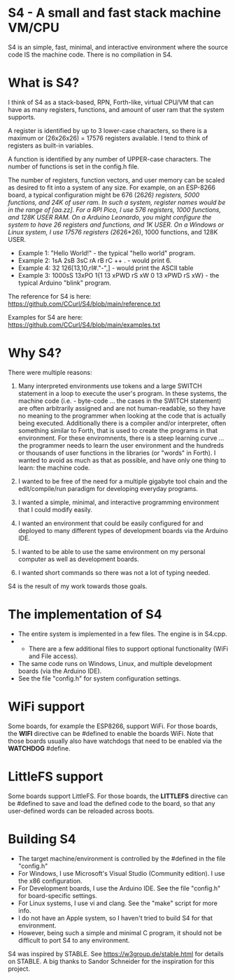 # S4 - A small and fast stack machine VM/CPU

S4 is an simple, fast, minimal, and interactive environment where the source code IS the machine code. There is no compilation in S4.

# What is S4?

I think of S4 as a stack-based, RPN, Forth-like, virtual CPU/VM that can have as many registers, functions, and amount of user ram that the system supports.

A register is identified by up to 3 lower-case characters, so there is a maximum or (26x26x26) = 17576 registers available. I tend to think of registers as built-in variables.

A function is identified by any number of UPPER-case characters. The number of functions is set in the config.h file.

The number of registers, function vectors, and user memory can be scaled as desired to fit into a system of any size. For example, on an ESP-8266 board, a typical configuration might be 676 (26*26) registers, 5000 functions, and 24K of user ram. In such a system, register names would be in the range of [aa.zz]. For a RPI Pico, I use 576 registers, 1000 functions, and 128K USER RAM. On a Arduino Leonardo, you might configure the system to have 26 registers and functions, and 1K USER. On a Windows or Linux system, I use 17576 registers (26*26*26), 1000 functions, and 128K USER.

- Example 1: "Hello World!"            - the typical "hello world" program.
- Example 2: 1sA 2sB 3sC rA rB rC ++ . - would print 6.
- Example 4: 32 126\[13,10,rI#."-",\]  - would print the ASCII table
- Example 3: 1000sS 13xPO 1{1 13 xPWD rS xW 0 13 xPWD rS xW} - the typical Arduino "blink" program.

The reference for S4 is here:   https://github.com/CCurl/S4/blob/main/reference.txt

Examples for S4 are here: https://github.com/CCurl/S4/blob/main/examples.txt

# Why S4?

There were multiple reasons:

1. Many interpreted environments use tokens and a large SWITCH statement in a loop to execute the user's program. In these systems, the machine code (i.e. - byte-code ... the cases in the SWITCH statement) are often arbitrarily assigned and are not human-readable, so they have no meaning to the programmer when looking at the code that is actually being executed. Additionally there is a compiler and/or interpreter, often something similar to Forth, that is used to create the programs in that environment. For these enviromnents, there is a steep learning curve ... the programmer needs to learn the user environment and the hundreds or thousands of user functions in the libraries (or "words" in Forth). I wanted to avoid as much as that as possible, and have only one thing to learn: the machine code.

2. I wanted to be free of the need for a multiple gigabyte tool chain and the edit/compile/run paradigm for developing everyday programs.

3. I wanted a simple, minimal, and interactive programming environment that I could modify easily.

4. I wanted an environment that could be easily configured for and deployed to many different types of development boards via the Arduino IDE.

5. I wanted to be able to use the same environment on my personal computer as well as development boards.

6. I wanted short commands so there was not a lot of typing needed.

S4 is the result of my work towards those goals.

# The implementation of S4

- The entire system is implemented in a few files. The engine is in S4.cpp.
- - There are a few additional files to support optional functionality (WiFi and File access).
- The same code runs on Windows, Linux, and multiple development boards (via the Arduino IDE).
- See the file "config.h" for system configuration settings.

# WiFi support

Some boards, for example the ESP8266, support WiFi. For those boards, the __WIFI__ directive can be #defined to enable the boards WiFi.
Note that those boards usually also have watchdogs that need to be enabled via the __WATCHDOG__ #define.

# LittleFS support

Some boards support LittleFS. For those boards, the __LITTLEFS__ directive can be #defined to save and load the defined code to the board, so that any user-defined words can be reloaded across boots.

# Building S4

- The target machine/environment is controlled by the #defined in the file "config.h"
- For Windows, I use Microsoft's Visual Studio (Community edition). I use the x86 configuration.
- For Development boards, I use the Arduino IDE. See the file "config.h" for board-specific settings.
- For Linux systems, I use vi and clang. See the "make" script for more info.
- I do not have an Apple system, so I haven't tried to build S4 for that environment.
- However, being such a simple and minimal C program, it should not be difficult to port S4 to any environment.

S4 was inspired by STABLE. See https://w3group.de/stable.html for details on STABLE.
A big thanks to Sandor Schneider for the inspiration for this project.
